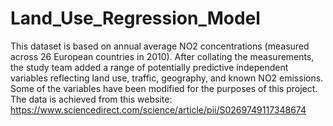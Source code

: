 # Land_Use_Regression_Model
This dataset is based on annual average NO2 concentrations (measured across 26 European countries in 2010). After collating the measurements, the study team added a range of potentially predictive independent variables reflecting land use, traffic, geography, and known NO2 emissions. Some of the variables have been modified for the purposes of this project.
The data is achieved from this website: https://www.sciencedirect.com/science/article/pii/S0269749117348674
